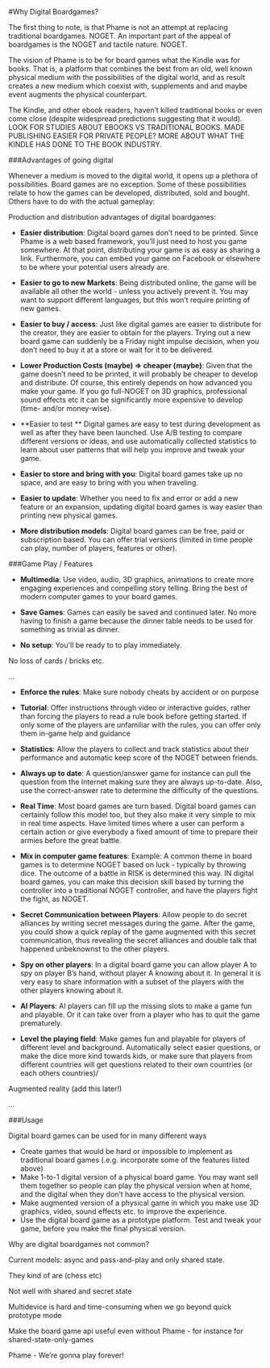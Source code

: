 #Why Digital Boardgames?

The first thing to note, is that Phame is not an attempt at replacing traditional boardgames. NOGET. An important part of the appeal of boardgames is the NOGET and tactile nature. NOGET.



The vision of Phame is to be for board games what the Kindle was for books. That is, a platform that combines the best from an old, well known physical medium with the possibilities of the digital world, and as result creates a new medium which coexist with, supplements and and maybe event augments the physical counterpart.



The Kindle, and other ebook readers, haven’t killed traditional books or even come close (despite widespread predictions suggesting that it would). LOOK FOR STUDIES ABOUT EBOOKS VS TRADITIONAL BOOKS. MADE PUBLISHING EASIER FOR PRIVATE PEOPLE? MORE ABOUT WHAT THE KINDLE HAS DONE TO THE BOOK INDUSTRY.


###Advantages of going digital

Whenever a medium is moved to the digital world, it opens up a plethora of possibilities. Board games are no exception. Some of these possibilities relate to how the games can be developed, distributed, sold and bought. Others have to do with the actual gameplay:

Production and distribution advantages of digital boardgames:

* **Easier distribution**: Digital board games don’t need to be printed. Since Phame is a web based framework, you’ll just need to host you game somewhere. At that point, distributing your game is as easy as sharing a link. Furthermore, you can embed your game on Facebook or elsewhere to be where your potential users already are.

* **Easier to go to new Markets**: Being distributed online, the game will be available all other the world - unless you actively prevent it. You may want to support different languages, but this won’t require printing of new games.

* **Easier to buy / access**: Just like digital games are easier to distribute for the creator, they are easier to obtain for the players. Trying out a new board game can suddenly be a Friday night impulse decision, when you don’t need to buy it at a store or wait for it to be delivered.

* **Lower Production Costs (maybe) => cheaper (maybe)**: Given that the game doesn’t need to be printed, it will probably be cheaper to develop and distribute. Of course, this entirely depends on how advanced you make your game. If you go full-NOGET on 3D graphics, professional sound effects etc it can be significantly more expensive to develop (time- and/or money-wise). 

* **Easier to test ** Digital games are easy to test during development as well as after they have been launched. Use A/B testing to compare different versions or ideas, and use automatically collected statistics to learn about user patterns that will help you improve and tweak your game.

* **Easier to store and bring with you**: Digital board games take up no space, and are easy to bring with you when traveling.

* **Easier to update**: Whether you need to fix and error or add a new feature or an expansion, updating digital board games is way easier than printing new physical games.

* **More distribution models**: Digital board games can be free, paid or subscription based. You can offer trial versions (limited in time people can play, number of players, features or other).

###Game Play / Features

* **Multimedia**: Use video, audio, 3D graphics, animations to create more engaging experiences and compelling story telling. Bring the best of modern computer games to your board games.

* **Save Games**: Games can easily be saved and continued later. No more having to finish a game because the dinner table needs to be used for something as trivial as dinner.

* **No setup**: You'll be ready to to play immediately.

No loss of cards / bricks	 etc.

…

* **Enforce the rules**: Make sure nobody cheats by accident or on purpose

* **Tutorial**: Offer instructions through video or interactive guides, rather than forcing the players to read a rule book before getting started. If only some of the players  are unfamiliar with the rules, you can offer only them  in-game help and guidance

* **Statistics**: Allow the players to collect and track statistics about their performance and automatic keep score of the NOGET between friends.

* **Always up to date**: A question/answer game for instance can pull the question from the Internet making sure they are always up-to-date. Also, use the correct-answer rate to determine the difficulty of the questions.

* **Real Time**: Most board games are turn based. Digital board games can certainly follow this model too, but they also make it very simple to mix in real time aspects. Have limited times where a user can perform a certain action or give everybody a fixed amount of time to prepare their armies before the great battle.

* **Mix in computer game features**: Example: A common theme in board games is to determine NOGET based on luck - typically by throwing dice. The outcome of a battle in RISK is determined this way. IN digital board games, you can make this decision skill based by turning the controller into a traditional NOGET controller, and have the players fight the fight, as NOGET.

* **Secret Communication between Players**: Allow people to do secret alliances by writing secret messages during the game. After the game, you could show a quick replay of the game augmented with this secret communication, thus revealing the secret alliances and double talk that happened unbeknownst to the other players.

* **Spy on other players**:
In a digital board game you can allow player A to spy on player B’s hand, without player A knowing about it. In general it is very easy to share information with a subset of the players with the other players knowing about it.

* **AI Players**: AI players can fill up the missing slots to make a game fun and playable. Or it can take over from a player who has to quit the game prematurely.

* **Level the playing field**:
Make games fun and playable for players of different level and background. Automatically select easier questions, or make the dice more kind towards kids, or make sure that players from different countries will get questions related to their own countries (or each others countries)/

Augmented reality (add this later!) 

...



###Usage

Digital board games can be used for in many different ways

* Create games that would be hard or impossible to implement as traditional board games (.e.g. incorporate some of the features listed above)
* Make 1-to-1 digital version of a physical board game. You may want sell them together so people can play the physical version when at home, and the digital when they don’t have access to the physical version.
* Make augmented version of a physical game in which you make use 3D graphics, video, sound effects etc. to improve the experience.
* Use the digital board game as a prototype platform. Test and tweak your game, before you make the final physical version.




Why are digital boardgames not common?

Current models: async and pass-and-play and only shared state.

They kind of are (chess etc)

Not well with shared and secret state

Multidevice is hard and time-consuming when we go beyond quick prototype mode

Make the board game api useful even without Phame - for instance for shared-state-only-games



Phame - We’re gonna play forever!